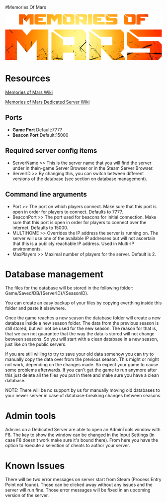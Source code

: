 #Memories Of Mars

![](../.gitbook/assets/memories_of_mars.png)

# Resources
[Memories of Mars Wiki](https://memoriesofmars.gamepedia.com/Memories_of_Mars_Wiki)

[Memories of Mars Dedicated Server Wiki](https://memoriesofmars.gamepedia.com/Dedicated_Servers)


## Ports

* **Game Port** Default:7777
* **Beacon Port** Default:15000


## Required server config items
* ServerName >> This is the server name that you will find the server under in thein-game Server Browser or in the Steam Server Browser.
* ServerID >> By changing this, you can switch between different versions of the database (see section on database management).

## Command line arguments
* Port >> The port on which players connect. Make sure that this port is open in order for players to connect. Defaults to 7777.
* BeaconPort >> The port used for beacons for initial connection. Make sure that this port is open in order for players to connect over the internet. Defaults to 15000.
* MULTIHOME >> Overrides the IP address the server is running on. The server will use one of the available IP addresses but will not ascertain that this is a publicly reachable IP address. Used in Multi-IP environments.
* MaxPlayers >> Maximal number of players for the server. Default is 2.

# Database management
The files for the database will be stored in the following folder: Game/Saved/DB/{ServerID}/{SeasonID}.

You can create an easy backup of your files by copying everthing inside this folder and paste it elsewhere.

Once the game reaches a new season the database folder will create a new database inside a new season folder. The data from the previous season is still stored, but will not be used for the new season. The reason for that is, that we can not guarantee that the way the data is stored will not change between seasons. So you will start with a clean database in a new season, just like on the public servers.

If you are still willing to try to save your old data somehow you can try to manually copy the data over from the previous season. This might or might not work, depending on the changes made. So expect your game to cause some problems afterwards. If you can't get the game to run anymore after this just delete all the files you put in there and make sure you have a clean database.

NOTE: There will be no support by us for manually moving old databases to your newer server in case of database-breaking changes between seasons.

# Admin tools
Admins on a Dedicated Server are able to open an AdminTools window with F8. The key to show the window can be changed in the Input Settings (in case F8 doesn't work make sure it's bound there). From here you have the option to execute a selection of cheats to author your server.

# Known Issues
There will be two error messages on server start from Steam (Process Entry Point not found). Those can be clicked away without any issues and the server will run fine. Those error messages will be fixed in an upcoming version of the server.
